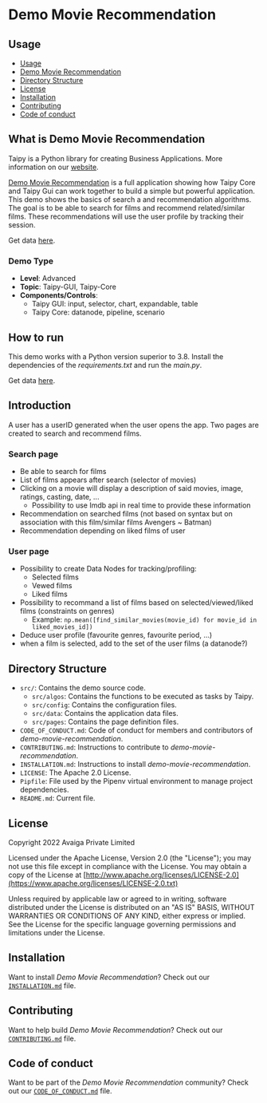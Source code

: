 # Demo Movie Recommendation

## Usage
- [Usage](#usage)
- [Demo Movie Recommendation](#what-is-demo-movie-recommendation)
- [Directory Structure](#directory-structure)
- [License](#license)
- [Installation](#installation)
- [Contributing](#contributing)
- [Code of conduct](#code-of-conduct)

## What is Demo Movie Recommendation

Taipy is a Python library for creating Business Applications. More information on our
[website](https://www.taipy.io).

[Demo Movie Recommendation](https://github.com/Avaiga/demo-movie-recommendation) is a 
full application showing how Taipy Core and Taipy Gui can work together to build a simple 
but powerful application. This demo shows the basics of search a and recommendation 
algorithms. The goal is to be able to search for films and recommend related/similar films. 
These recommendations will use the user profile by tracking their session.

Get data [here](https://files.grouplens.org/datasets/movielens/ml-25m.zip).

### Demo Type
- **Level**: Advanced
- **Topic**: Taipy-GUI, Taipy-Core
- **Components/Controls**: 
  - Taipy GUI: input, selector, chart, expandable, table
  - Taipy Core: datanode, pipeline, scenario

## How to run

This demo works with a Python version superior to 3.8. Install the dependencies of the 
*requirements.txt* and run the *main.py*.

Get data [here](https://files.grouplens.org/datasets/movielens/ml-25m.zip).

## Introduction

A user has a userID generated when the user opens the app. Two pages are created to search and recommend films.

### Search page

- Be able to search for films
- List of films appears after search (selector of movies)
- Clicking on a movie will display a description of said movies, image, ratings, casting, date, ...
    - Possibility to use Imdb api in real time to provide these information
- Recommendation on searched films (not based on syntax but on association with 
  this film/similar films Avengers ~ Batman)
- Recommendation depending on liked films of user

### User page

- Possibility to create Data Nodes for tracking/profiling:
    - Selected films
    - Vewed films
    - Liked films
- Possibility to recommand a list of films based on selected/viewed/liked films (constraints on genres)
    - Example: `np.mean([find_similar_movies(movie_id) for movie_id in liked_movies_id])`
- Deduce user profile (favourite genres, favourite period, ...)
 - when a film is selected, add to the set of the user films (a datanode?)


## Directory Structure


- `src/`: Contains the demo source code.
  - `src/algos`: Contains the functions to be executed as tasks by Taipy.
  - `src/config`: Contains the configuration files.
  - `src/data`: Contains the application data files.
  - `src/pages`: Contains the page definition files.
- `CODE_OF_CONDUCT.md`: Code of conduct for members and contributors of _demo-movie-recommendation_.
- `CONTRIBUTING.md`: Instructions to contribute to _demo-movie-recommendation_.
- `INSTALLATION.md`: Instructions to install _demo-movie-recommendation_.
- `LICENSE`: The Apache 2.0 License.
- `Pipfile`: File used by the Pipenv virtual environment to manage project dependencies.
- `README.md`: Current file.

## License
Copyright 2022 Avaiga Private Limited

Licensed under the Apache License, Version 2.0 (the "License"); you may not use this file except in compliance with
the License. You may obtain a copy of the License at
[http://www.apache.org/licenses/LICENSE-2.0](https://www.apache.org/licenses/LICENSE-2.0.txt)

Unless required by applicable law or agreed to in writing, software distributed under the License is distributed on
an "AS IS" BASIS, WITHOUT WARRANTIES OR CONDITIONS OF ANY KIND, either express or implied. See the License for the
specific language governing permissions and limitations under the License.

## Installation

Want to install _Demo Movie Recommendation_? Check out our 
[`INSTALLATION.md`](INSTALLATION.md) file.

## Contributing

Want to help build _Demo Movie Recommendation_? Check out our 
[`CONTRIBUTING.md`](CONTRIBUTING.md) file.

## Code of conduct

Want to be part of the _Demo Movie Recommendation_ community? Check out our 
[`CODE_OF_CONDUCT.md`](CODE_OF_CONDUCT.md) file.